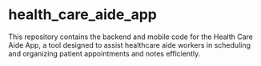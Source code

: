 # health_care_aide_app
This repository contains the backend and mobile code for the Health Care Aide App, a tool designed to assist healthcare aide workers in scheduling and organizing patient appointments and notes efficiently.
